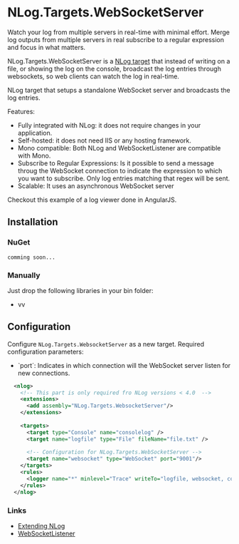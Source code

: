 # NLog.Targets.WebSocketServer

Watch your log from multiple servers in real-time with minimal effort. Merge log outputs from multiple servers in real subscribe to a regular expression and focus in what matters.

NLog.Targets.WebSocketServer is a [NLog target](https://github.com/nlog/nlog/wiki/Targets) that instead of writing on a file, or showing the log on the console, broadcast the log entries through websockets, so web clients can watch the log in real-time.

NLog target that setups a standalone WebSocket server and broadcasts the log entries.

Features:
 * Fully integrated with NLog: it does not require changes in your application.
 * Self-hosted: it does not need IIS or any hosting framework.
 * Mono compatible: Both NLog and WebSocketListener are compatible with Mono.
 * Subscribe to Regular Expressions: Is it possible to send a message throug the WebSocket connection to indicate the expression to which you want to subscribe. Only log entries matching that regex will be sent.
 * Scalable: It uses an asynchronous WebSocket server 
 

Checkout this example of a log viewer done in AngularJS. 

## Installation

### NuGet
```
comming soon...
```

### Manually
Just drop the following libraries in your bin folder:
 * vv

## Configuration
Configure `NLog.Targets.WebsocketServer` as a new target.
Required configuration parameters:
 * `port´: Indicates in which connection will the WebSocket server listen for new connections.

```xml
  <nlog>
    <!-- This part is only required fro NLog versions < 4.0  -->
    <extensions>
      <add assembly="NLog.Targets.WebsocketServer"/>
    </extensions>
    
    <targets>
      <target type="Console" name="consolelog" />
      <target name="logfile" type="File" fileName="file.txt" />
      
      <!-- Configuration for NLog.Targets.WebSocketServer -->
      <target name="websocket" type="WebSocket" port="9001"/>
    </targets>
    <rules>
      <logger name="*" minlevel="Trace" writeTo="logfile, websocket, consolelog" />
    </rules>
  </nlog>
```

### Links
 * [Extending NLog](//github.com/nlog/nlog/wiki/Extending%20NLog)
 * [WebSocketListener](//vtortola.github.io/WebSocketListener/)
